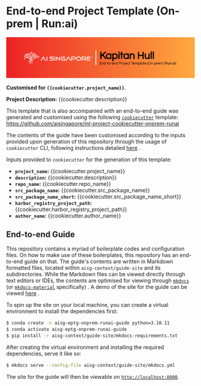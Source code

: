 # End-to-end Project Template (On-prem | Run:ai)

![AI Singapore's Kapitan Hull EPTG Onprem Run:ai Banner](./aisg-context/guide-site/docs/assets/images/kapitan-hull-eptg-onprem-runai-banner.png)

__Customised for `{{cookiecutter.project_name}}`__.

__Project Description:__ {{cookiecutter.description}}

This template that is also accompanied with an end-to-end guide was
generated and customised using the
following
[`cookiecutter`](https://cookiecutter.readthedocs.io/en/stable/)
template:
https://github.com/aisingapore/ml-project-cookiecutter-onprem-runai

The contents of the guide have been customised
according to the inputs provided upon generation of this repository
through the usage of `cookiecutter` CLI,
following instructions detailed
[here](https://github.com/aisingapore/ml-project-cookiecutter-onprem-runai/blob/master/README.md)
.

Inputs provided to `cookiecutter` for the generation of this
template:

- __`project_name`:__ {{cookiecutter.project_name}}
- __`description`:__ {{cookiecutter.description}}
- __`repo_name`:__ {{cookiecutter.repo_name}}
- __`src_package_name`:__ {{cookiecutter.src_package_name}}
- __`src_package_name_short`:__ {{cookiecutter.src_package_name_short}}
- __`harbor_registry_project_path`:__ {{cookiecutter.harbor_registry_project_path}}
- __`author_name`:__ {{cookiecutter.author_name}}

## End-to-end Guide

This repository contains a myriad of boilerplate codes and configuration
files. On how to make use of these boilerplates, this repository
has an end-to-end guide on that.
The guide's contents are written in Markdown formatted files, located
within `aisg-context/guide-site` and its subdirectories. While the
Markdown files can be viewed directly through text editors or IDEs,
the contents are optimised for viewing through
[`mkdocs`](https://www.mkdocs.org) (or
[`mkdocs-material`](https://squidfunk.github.io/mkdocs-material)
specifically)
.
A demo of the site for the guide can be viewed
[here](https://aisingapore.github.io/ml-project-cookiecutter-onprem-runai)
.

To spin up the site on your local machine, you can create a virtual
environment to install the dependencies first:

```bash
$ conda create -n aisg-eptg-onprem-runai-guide python=3.10.11
$ conda activate aisg-eptg-onprem-runai-guide
$ pip install -r aisg-context/guide-site/mkdocs-requirements.txt
```

After creating the virtual environment and installing the required
dependencies, serve it like so:

```bash
$ mkdocs serve --config-file aisg-context/guide-site/mkdocs.yml
```

The site for the guide will then be viewable on
[`http://localhost:8000`](http://localhost:8000).

